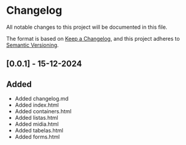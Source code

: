 # Changelog

All notable changes to this project will be documented in this file.

The format is based on [Keep a Changelog](https://keepachangelog.com/en/1.1.0/),
and this project adheres to [Semantic Versioning](https://semver.org/spec/v2.0.0.html).

## [0.0.1] - 15-12-2024
## Added
- Added changelog.md
- Added index.html
- Added containers.html
- Added listas.html
- Added midia.html
- Added tabelas.html
- Added forms.html